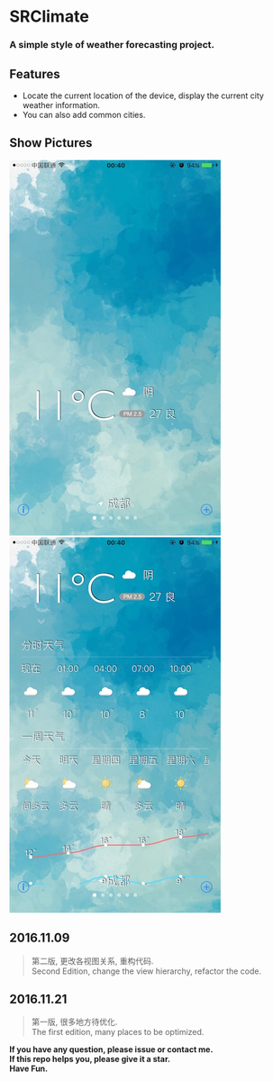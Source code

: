 # SRClimate

### A simple style of weather forecasting project.

## Features

* Locate the current location of the device, display the current city weather information.
* You can also add common cities.

## Show Pictures

![image](./show1.jpg)
![image](./show2.jpg)

## 2016.11.09
> 第二版, 更改各视图关系, 重构代码.   
> Second Edition, change the view hierarchy, refactor the code.

## 2016.11.21
> 第一版, 很多地方待优化.   
> The first edition, many places to be optimized.

**If you have any question, please issue or contact me.**   
**If this repo helps you, please give it a star.**  
**Have Fun.**
